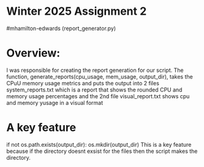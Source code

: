 # Winter 2025 Assignment 2
#mhamilton-edwards (report_generator.py)

# Overview:
I was responsible for creating the report generation for our script. The function, generate_reports(cpu_usage, mem_usage, output_dir), takes the CPuU memory usage metrics and puts the output into 2 files
system_reports.txt which is a report that shows the rounded CPU  and memory usage percentages and the 2nd file visual_report.txt shows cpu and memory yusage in a visual format

# A key feature
if not os.path.exists(output_dir):
 os.mkdir(output_dir)
This is a key feature because if the directory doesnt exsist for the files then the script makes the directory.
